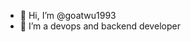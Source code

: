 - 👋 Hi, I’m @goatwu1993
- 🌱 I’m a devops and backend developer

<!---
goatwu1993/goatwu1993 is a ✨ special ✨ repository because its `README.md` (this file) appears on your GitHub profile.
You can click the Preview link to take a look at your changes.
--->
